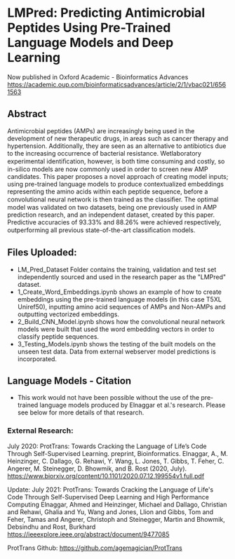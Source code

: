 # LMPred: Predicting Antimicrobial Peptides Using Pre-Trained Language Models and Deep Learning

Now published in Oxford Academic - Bioinformatics Advances
https://academic.oup.com/bioinformaticsadvances/article/2/1/vbac021/6561563

## Abstract
Antimicrobial peptides (AMPs) are increasingly being used in the development of new therapeutic drugs, in areas such as cancer therapy and hypertension. Additionally, they are seen as an alternative to antibiotics due to the increasing occurrence of bacterial resistance. Wetlaboratory experimental identiﬁcation, however, is both time consuming and costly, so in-silico models are now commonly used in order to screen new AMP candidates. This paper proposes a novel approach of creating model inputs; using pre-trained language models to produce contextualized embeddings representing the amino acids within each peptide sequence, before a convolutional neural network is then trained as the classiﬁer. The optimal model was validated on two datasets, being one previously used in AMP prediction research, and an independent dataset, created by this paper. Predictive accuracies of 93.33% and 88.26% were achieved respectively, outperforming all previous state-of-the-art classiﬁcation models.


## Files Uploaded:
- LM_Pred_Dataset Folder contains the training, validation and test set independently sourced and used in the research paper as the "LMPred" dataset.
- 1_Create_Word_Embeddings.ipynb shows an example of how to create embeddings using the pre-trained language models (in this case T5XL Uniref50), inputting amino acid sequences of AMPs and Non-AMPs and outputting vectorized embeddings.
- 2_Build_CNN_Model.ipynb shows how the convolutional neural network models were built that used the word embedding vectors in order to classify peptide sequences. 
- 3_Testing_Models.ipynb shows the testing of the built models on the unseen test data. Data from external webserver model predictions is incorporated. 


## Language Models - Citation
- This work would not have been possible without the use of the pre-trained language models produced by Elnaggar et al.'s research. Please see below for more details of that research.

### External Research:
July 2020: ProtTrans: Towards Cracking the Language of Life’s Code Through Self-Supervised Learning. preprint, Bioinformatics. 
Elnaggar, A., M. Heinzinger, C. Dallago, G. Rehawi, Y. Wang, L. Jones, T. Gibbs, T. Feher, C. Angerer, M. Steinegger, D. Bhowmik, and B. Rost (2020, July). 
https://www.biorxiv.org/content/10.1101/2020.07.12.199554v1.full.pdf

Update: July 2021: ProtTrans: Towards Cracking the Language of Life's Code Through Self-Supervised Deep Learning and High Performance Computing
Elnaggar, Ahmed and Heinzinger, Michael and Dallago, Christian and Rehawi, Ghalia and Yu, Wang and Jones, Llion and Gibbs, Tom and Feher, Tamas and Angerer, Christoph and Steinegger, Martin and Bhowmik, Debsindhu and Rost, Burkhard
https://ieeexplore.ieee.org/abstract/document/9477085

ProtTrans Github:
https://github.com/agemagician/ProtTrans
